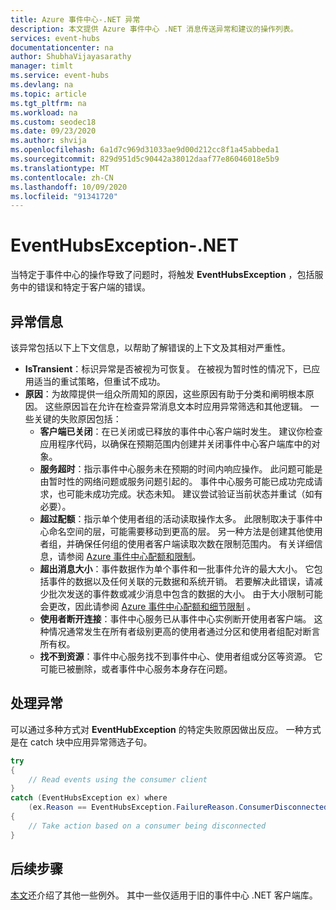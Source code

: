 ```yaml
---
title: Azure 事件中心-.NET 异常
description: 本文提供 Azure 事件中心 .NET 消息传送异常和建议的操作列表。
services: event-hubs
documentationcenter: na
author: ShubhaVijayasarathy
manager: timlt
ms.service: event-hubs
ms.devlang: na
ms.topic: article
ms.tgt_pltfrm: na
ms.workload: na
ms.custom: seodec18
ms.date: 09/23/2020
ms.author: shvija
ms.openlocfilehash: 6a1d7c969d31033ae9d00d212cc8f1a45abbeda1
ms.sourcegitcommit: 829d951d5c90442a38012daaf77e86046018e5b9
ms.translationtype: MT
ms.contentlocale: zh-CN
ms.lasthandoff: 10/09/2020
ms.locfileid: "91341720"
---
```

# <a name="eventhubsexception---net"></a>EventHubsException-.NET
当特定于事件中心的操作导致了问题时，将触发 **EventHubsException** ，包括服务中的错误和特定于客户端的错误。 

## <a name="exception-information"></a>异常信息
该异常包括以下上下文信息，以帮助了解错误的上下文及其相对严重性。 

- **IsTransient**：标识异常是否被视为可恢复。 在被视为暂时性的情况下，已应用适当的重试策略，但重试不成功。
- **原因**：为故障提供一组众所周知的原因，这些原因有助于分类和阐明根本原因。 这些原因旨在允许在检查异常消息文本时应用异常筛选和其他逻辑。 一些关键的失败原因包括：
    - **客户端已关闭**：在已关闭或已释放的事件中心客户端时发生。 建议你检查应用程序代码，以确保在预期范围内创建并关闭事件中心客户端库中的对象。
    - **服务超时**：指示事件中心服务未在预期的时间内响应操作。 此问题可能是由暂时性的网络问题或服务问题引起的。 事件中心服务可能已成功完成请求，也可能未成功完成。状态未知。 建议尝试验证当前状态并重试（如有必要）。
    - **超过配额**：指示单个使用者组的活动读取操作太多。 此限制取决于事件中心命名空间的层，可能需要移动到更高的层。 另一种方法是创建其他使用者组，并确保任何组的使用者客户端读取次数在限制范围内。 有关详细信息，请参阅 [Azure 事件中心配额和限制](event-hubs-quotas.md)。
    - **超出消息大小**：事件数据作为单个事件和一批事件允许的最大大小。 它包括事件的数据以及任何关联的元数据和系统开销。 若要解决此错误，请减少批次发送的事件数或减少消息中包含的数据的大小。 由于大小限制可能会更改，因此请参阅 [Azure 事件中心配额和细节限制](event-hubs-quotas.md) 。
    - **使用者断开连接**：事件中心服务已从事件中心实例断开使用者客户端。 这种情况通常发生在所有者级别更高的使用者通过分区和使用者组配对断言所有权。
    - **找不到资源**：事件中心服务找不到事件中心、使用者组或分区等资源。 它可能已被删除，或者事件中心服务本身存在问题。

## <a name="handling-exceptions"></a>处理异常
可以通过多种方式对 **EventHubException**  的特定失败原因做出反应。 一种方式是在 catch 块中应用异常筛选子句。

```csharp
try
{
    // Read events using the consumer client
}
catch (EventHubsException ex) where 
    (ex.Reason == EventHubsException.FailureReason.ConsumerDisconnected)
{
    // Take action based on a consumer being disconnected
}
```

## <a name="next-steps"></a>后续步骤
[本文](event-hubs-messaging-exceptions.md)还介绍了其他一些例外。 其中一些仅适用于旧的事件中心 .NET 客户端库。
